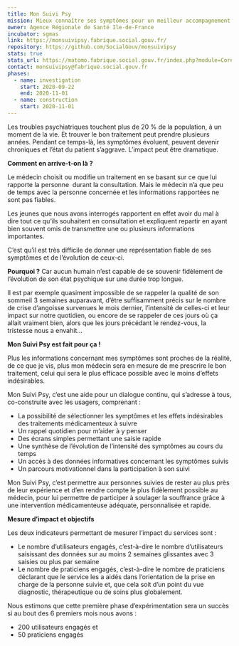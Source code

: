 ```yaml
---
title: Mon Suivi Psy
mission: Mieux connaître ses symptômes pour un meilleur accompagnement médical
owner: Agence Régionale de Santé Ile-de-France
incubator: sgmas
link: https://monsuivipsy.fabrique.social.gouv.fr/
repository: https://github.com/SocialGouv/monsuivipsy
stats: true
stats_url: https://matomo.fabrique.social.gouv.fr/index.php?module=CoreHome&action=index&idSite=37&period=day&date=today
contact: monsuivipsy@fabrique.social.gouv.fr
phases:
  - name: investigation
    start: 2020-09-22
    end: 2020-11-01
  - name: construction
    start: 2020-11-01
---
```

Les troubles psychiatriques touchent plus de 20 % de la population, à un moment de la vie. Et trouver le bon traitement peut prendre plusieurs années. Pendant ce temps-là, les symptômes évoluent, peuvent devenir chroniques et l’état du patient s’aggrave. L’impact peut être dramatique. 

**Comment en arrive-t-on là ?**

Le médecin choisit ou modifie un traitement en se basant sur ce que lui rapporte la personne  durant la consultation. Mais le médecin n’a que peu de temps avec la personne concernée et les informations rapportées ne sont pas fiables. 

Les jeunes que nous avons interrogés rapportent en effet avoir du mal à dire tout ce qu’ils souhaitent en consultation et expliquent repartir en ayant bien souvent omis de transmettre une ou plusieurs informations importantes. 

C’est qu’il est très difficile de donner une représentation fiable de ses symptômes et de l’évolution de ceux-ci. 

**Pourquoi ?** Car aucun humain n’est capable de se souvenir fidèlement de l’évolution de son état psychique sur une durée trop longue. 

Il est par exemple quasiment impossible de se rappeler la qualité de son sommeil 3 semaines auparavant, d’être suffisamment précis sur le nombre de crise d’angoisse survenues le mois dernier, l’intensité de celles-ci et leur impact sur notre quotidien, ou encore de se rappeler de ces jours où ça allait vraiment bien, alors que les jours précédant le rendez-vous, la tristesse nous a envahit…

**Mon Suivi Psy est fait pour ça !**

Plus les informations concernant mes symptômes sont proches de la réalité, de ce que je vis, plus mon médecin sera en mesure de me prescrire le bon traitement, celui qui sera le plus efficace possible avec le moins d’effets indésirables.

Mon Suivi Psy, c’est une aide pour un dialogue continu, qui s’adresse à tous, co-construite avec les usagers, comprenant :

* La possibilité de sélectionner les symptômes et les effets indésirables des traitements médicamenteux à suivre 
* Un rappel quotidien pour m’aider à y penser
* Des écrans simples permettant une saisie rapide
* Une synthèse de l’évolution de l’intensité des symptômes au cours du temps
* Un accès à des données informatives concernant les symptômes suivis
* Un parcours motivationnel dans la participation à son suivi

Mon Suivi Psy, c’est permettre aux personnes suivies de rester au plus près de leur expérience et d’en rendre compte le plus fidèlement possible au médecin, pour lui permettre de participer à soulager la souffrance grâce à une intervention médicamenteuse adéquate, personnalisée et rapide.

**Mesure d’impact et objectifs**

Les deux indicateurs permettant de mesurer l’impact du services sont : 

* Le nombre d’utilisateurs engagés, c’est-à-dire le nombre d’utilisateurs saisissant des données sur au moins 2 semaines glissantes avec 3 saisies ou plus par semaine
* Le nombre de praticiens engagés, c’est-à-dire le nombre de praticiens déclarant que le service les a aidés dans l’orientation de la prise en charge de la personne suivie et, que cela soit d’un point du vue diagnostic, thérapeutique ou de soins plus globalement. 

Nous estimons que cette première phase d’expérimentation sera un succès si au bout des 6 premiers mois nous avons : 

* 200 utilisateurs engagés et
* 50 praticiens engagés
